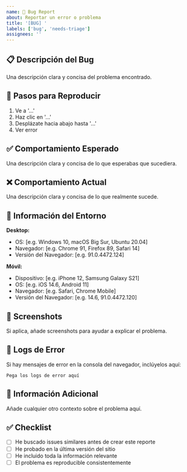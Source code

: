 ```yaml
---
name: 🐛 Bug Report
about: Reportar un error o problema
title: '[BUG] '
labels: ['bug', 'needs-triage']
assignees: ''
---
```


## 📋 Descripción del Bug

Una descripción clara y concisa del problema encontrado.

## 🔄 Pasos para Reproducir

1. Ve a '...'
2. Haz clic en '...'
3. Desplázate hacia abajo hasta '...'
4. Ver error

## ✅ Comportamiento Esperado

Una descripción clara y concisa de lo que esperabas que sucediera.

## ❌ Comportamiento Actual

Una descripción clara y concisa de lo que realmente sucede.

## 📱 Información del Entorno

**Desktop:**
- OS: [e.g. Windows 10, macOS Big Sur, Ubuntu 20.04]
- Navegador: [e.g. Chrome 91, Firefox 89, Safari 14]
- Versión del Navegador: [e.g. 91.0.4472.124]

**Móvil:**
- Dispositivo: [e.g. iPhone 12, Samsung Galaxy S21]
- OS: [e.g. iOS 14.6, Android 11]
- Navegador: [e.g. Safari, Chrome Mobile]
- Versión del Navegador: [e.g. 14.6, 91.0.4472.120]

## 📸 Screenshots

Si aplica, añade screenshots para ayudar a explicar el problema.

## 📄 Logs de Error

Si hay mensajes de error en la consola del navegador, inclúyelos aquí:

```
Pega los logs de error aquí
```

## 🔗 Información Adicional

Añade cualquier otro contexto sobre el problema aquí.

## ✅ Checklist

- [ ] He buscado issues similares antes de crear este reporte
- [ ] He probado en la última versión del sitio
- [ ] He incluido toda la información relevante
- [ ] El problema es reproducible consistentemente
